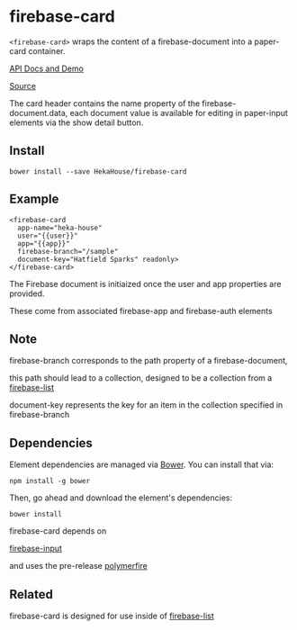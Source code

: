 # firebase-card

`<firebase-card>` wraps the content of a firebase-document into a paper-card container.

[API Docs and Demo](https://heka-house-polymer-demos.firebaseapp.com/firebase-card)

[Source](http://github.com/hekahouse/firebase-card/)

The card header contains the name property of the firebase-document.data,
each document value is available for editing in paper-input elements
via the show detail button.

## Install

    bower install --save HekaHouse/firebase-card

## Example

    <firebase-card
      app-name="heka-house"
      user="{{user}}"
      app="{{app}}"
      firebase-branch="/sample"
      document-key="Hatfield Sparks" readonly>
    </firebase-card>

The Firebase document is initiaized once the user and app properties are provided.

These come from associated firebase-app and firebase-auth elements

## Note

firebase-branch corresponds to the path property of a firebase-document,

this path should lead to a collection, designed to be a collection from a [firebase-list](https://heka-house-polymer-demos.firebaseapp.com/firebase-list)

document-key represents the key for an item in the collection specified in firebase-branch

## Dependencies

Element dependencies are managed via [Bower](http://bower.io/). You can
install that via:

    npm install -g bower

Then, go ahead and download the element's dependencies:

    bower install

firebase-card depends on

[firebase-input](https://heka-house-polymer-demos.firebaseapp.com/firebase-input)

and uses the pre-release [polymerfire](https://github.com/firebase/polymerfire)

## Related

firebase-card is designed for use inside of [firebase-list](https://heka-house-polymer-demos.firebaseapp.com/firebase-list)

